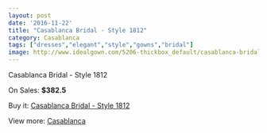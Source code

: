 ```yaml
---
layout: post
date: '2016-11-22'
title: "Casablanca Bridal - Style 1812"
category: Casablanca
tags: ["dresses","elegant","style","gowns","bridal"]
image: http://www.idealgown.com/5206-thickbox_default/casablanca-bridal-style-1812.jpg
---
```

Casablanca Bridal - Style 1812

On Sales: **$382.5**
<a href="https://www.idealgown.com/en/casablanca/2320-casablanca-bridal-style-1812.html"><amp-img layout="responsive" width="600" height="600" src="//www.idealgown.com/5206-thickbox_default/casablanca-bridal-style-1812.jpg" alt="Casablanca Bridal - Style 1812 0" /></a>
<a href="https://www.idealgown.com/en/casablanca/2320-casablanca-bridal-style-1812.html"><amp-img layout="responsive" width="600" height="600" src="//www.idealgown.com/5208-thickbox_default/casablanca-bridal-style-1812.jpg" alt="Casablanca Bridal - Style 1812 1" /></a>
<a href="https://www.idealgown.com/en/casablanca/2320-casablanca-bridal-style-1812.html"><amp-img layout="responsive" width="600" height="600" src="//www.idealgown.com/5207-thickbox_default/casablanca-bridal-style-1812.jpg" alt="Casablanca Bridal - Style 1812 2" /></a>

Buy it: [Casablanca Bridal - Style 1812](https://www.idealgown.com/en/casablanca/2320-casablanca-bridal-style-1812.html "Casablanca Bridal - Style 1812")

View more: [Casablanca](https://www.idealgown.com/en/31-casablanca "Casablanca")